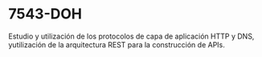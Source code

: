 # 7543-DOH
Estudio y utilización de los protocolos de capa de aplicación HTTP y DNS, yutilización de la arquitectura REST para la construcción de APIs.
